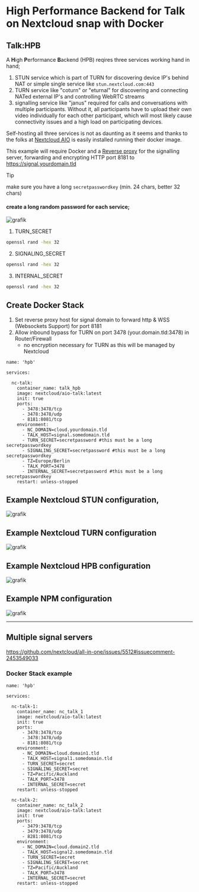 # High Performance Backend for Talk on Nextcloud snap with Docker

## Talk:HPB

A **H**igh **P**erformance **B**ackend (HPB) reqires three services working hand in hand; 

1.  STUN service which is part of TURN for discovering device IP's behind NAT or simple single service like `stun.nextcloud.com:443`
2.  TURN service like "coturn" or "eturnal" for discovering and connecting NATed external IP's and controlling WebRTC streams
3.  signalling service like "janus" required for calls and conversations with multiple participants. Without it, all participants have to upload their own video individually for each other participant, which will most likely cause connectivity issues and a high load on participating devices.

Self-hosting all three services is not as daunting as it seems and thanks to the folks at [Nextcloud AIO](https://github.com/nextcloud/all-in-one) is easily installed running their docker image.

This example will require Docker and a [Reverse proxy](https://github.com/nextcloud-snap/nextcloud-snap/wiki/Putting-the-snap-behind-a-reverse-proxy) for the signalling server, forwarding and encrypting HTTP port 8181 to https://signal.yourdomain.tld

> [!TIP]
> make sure you have a long `secretpasswordkey` (min. 24 chars, better 32 chars)
>
>#### create a long random password for each service;
> 
>
> ![grafik](https://github.com/user-attachments/assets/ba52530d-ed98-4857-a224-fb969be28a8d)
>
>
>1. TURN_SECRET
>
>```bash
>openssl rand -hex 32
>```
>
>2. SIGNALING_SECRET  
>
>```bash
>openssl rand -hex 32
>```
>
>3.  INTERNAL_SECRET
>
>```bash
>openssl rand -hex 32
>```

## Create Docker Stack

1. Set reverse proxy host for signal domain to forward http & WSS (Websockets Support) for port 8181
2. Allow inbound bypass for TURN on port 3478 (your.domain.tld:3478) in Router/Firewall
   - no encryption necessary for TURN as this will be managed by Nextcloud

```
name: 'hpb'

services:

  nc-talk:
    container_name: talk_hpb
    image: nextcloud/aio-talk:latest
    init: true
    ports:
      - 3478:3478/tcp
      - 3478:3478/udp
      - 8181:8081/tcp
    environment:
      - NC_DOMAIN=cloud.yourdomain.tld
      - TALK_HOST=signal.somedomain.tld
      - TURN_SECRET=secretpassword #this must be a long secretpasswordkey
      - SIGNALING_SECRET=secretpassword #this must be a long secretpasswordkey
      - TZ=Europe/Berlin
      - TALK_PORT=3478
      - INTERNAL_SECRET=secretpassword #this must be a long secretpasswordkey
    restart: unless-stopped

```
## Example Nextcloud STUN configuration,

![grafik](https://github.com/user-attachments/assets/1909f576-9e88-4d42-80ad-59ab858ede02)

## Example Nextcloud TURN configuration

![grafik](https://github.com/user-attachments/assets/abff3df2-a0fd-4a4f-aeae-ca6b4ad78cbe)

## Example Nextcloud HPB configuration

![grafik](https://github.com/user-attachments/assets/c657a323-2b9b-48a7-8a5d-6ccb66fa8703)

## Example NPM configuration

![grafik](https://github.com/user-attachments/assets/907309b8-076a-4457-b519-eb63381802ff)

----

## Multiple signal servers

https://github.com/nextcloud/all-in-one/issues/5512#issuecomment-2453549033

### Docker Stack example

```
name: 'hpb'

services:

  nc-talk-1:
    container_name: nc_talk_1
    image: nextcloud/aio-talk:latest
    init: true
    ports:
      - 3478:3478/tcp
      - 3478:3478/udp
      - 8181:8081/tcp
    environment:
      - NC_DOMAIN=cloud.domain1.tld
      - TALK_HOST=signal1.somedomain.tld
      - TURN_SECRET=secret
      - SIGNALING_SECRET=secret
      - TZ=Pacific/Auckland
      - TALK_PORT=3478
      - INTERNAL_SECRET=secret
    restart: unless-stopped

  nc-talk-2:
    container_name: nc_talk_2
    image: nextcloud/aio-talk:latest
    init: true
    ports:
      - 3479:3478/tcp
      - 3479:3478/udp
      - 8281:8081/tcp
    environment:
      - NC_DOMAIN=cloud.domain2.tld
      - TALK_HOST=signal2.somedomain.tld
      - TURN_SECRET=secret
      - SIGNALING_SECRET=secret
      - TZ=Pacific/Auckland
      - TALK_PORT=3478
      - INTERNAL_SECRET=secret
    restart: unless-stopped

```
